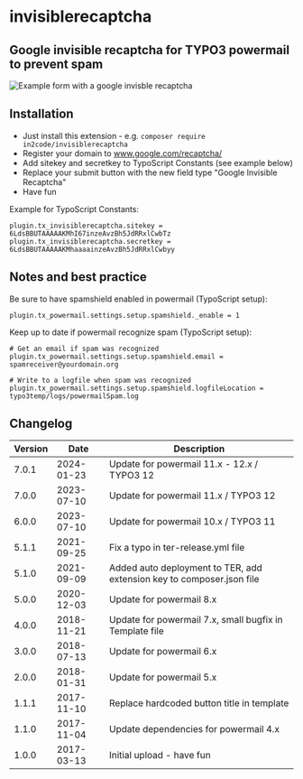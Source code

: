 # invisiblerecaptcha

## Google invisible recaptcha for TYPO3 powermail to prevent spam

![Example form with a google invisble recaptcha](Documentation/Images/frontend.png "Example form with a google invisble recaptcha")


## Installation

- Just install this extension - e.g. `composer require in2code/invisiblerecaptcha`
- Register your domain to www.google.com/recaptcha/
- Add sitekey and secretkey to TypoScript Constants (see example below)
- Replace your submit button with the new field type "Google Invisible Recaptcha"
- Have fun

Example for TypoScript Constants:

```
plugin.tx_invisiblerecaptcha.sitekey = 6LdsBBUTAAAAAKMhI67inzeAvzBh5JdRRxlCwbTz
plugin.tx_invisiblerecaptcha.secretkey = 6LdsBBUTAAAAAKMhaaaainzeAvzBh5JdRRxlCwbyy
```

## Notes and best practice

Be sure to have spamshield enabled in powermail (TypoScript setup):


```
plugin.tx_powermail.settings.setup.spamshield._enable = 1
```

Keep up to date if powermail recognize spam (TypoScript setup):

```
# Get an email if spam was recognized
plugin.tx_powermail.settings.setup.spamshield.email = spamreceiver@yourdomain.org

# Write to a logfile when spam was recognized
plugin.tx_powermail.settings.setup.spamshield.logfileLocation = typo3temp/logs/powermailSpam.log
```


## Changelog

| Version | Date       | Description                                                           |
|---------|------------|-----------------------------------------------------------------------|
| 7.0.1   | 2024-01-23 | Update for powermail 11.x - 12.x / TYPO3 12                           |
| 7.0.0   | 2023-07-10 | Update for powermail 11.x / TYPO3 12                                  |
| 6.0.0   | 2023-07-10 | Update for powermail 10.x / TYPO3 11                                  |
| 5.1.1   | 2021-09-25 | Fix a typo in ter-release.yml file                                    |
| 5.1.0   | 2021-09-09 | Added auto deployment to TER, add extension key to composer.json file |
| 5.0.0   | 2020-12-03 | Update for powermail 8.x                                              |
| 4.0.0   | 2018-11-21 | Update for powermail 7.x, small bugfix in Template file               |
| 3.0.0   | 2018-07-13 | Update for powermail 6.x                                              |
| 2.0.0   | 2018-01-31 | Update for powermail 5.x                                              |
| 1.1.1   | 2017-11-10 | Replace hardcoded button title in template                            |
| 1.1.0   | 2017-11-04 | Update dependencies for powermail 4.x                                 |
| 1.0.0   | 2017-03-13 | Initial upload - have fun                                             |

